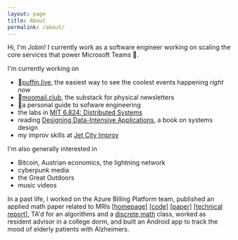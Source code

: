 ```yaml
---
layout: page
title: About
permalink: /about/
---
```


Hi, I'm Jobin! I currently work as a software engineer working on scaling the core services that power Microsoft Teams 🚀.

I'm currently working on 
- 🚧[puffin.live](https://puffin.live), the easiest way to see the coolest events happening *right now* 
- 🚧[moomail.club](moomail.club), the substack for physical newsletters
- 🚧a personal guide to sofware engineering
- the labs in [MIT 6.824: Distributed Systems](https://pdos.csail.mit.edu/6.824)
- reading [Designing Data-Intensive Applications](https://www.amazon.com/Designing-Data-Intensive-Applications-Reliable-Maintainable/dp/1449373321), a book on systems design
- my improv skills at [Jet City Improv](https://www.jetcityimprov.org/)

I'm also generally interested in 
- Bitcoin, Austrian economics, the lightning network 
- cyberpunk media
- the Great Outdoors
- music videos

In a past life, I worked on the Azure Billing Platform team, published an applied math paper related to MRIs [[homepage]](https://sites.google.com/site/suriem2016mathmri/home) [[code]](https://bitbucket.org/charms/fourierrecon/src/master/) [[paper]](https://www.spiedigitallibrary.org/conference-proceedings-of-spie/10394/2271860/Edge-augmented-Fourier-partial-sums-with-applications-to-Magnetic-Resonance/10.1117/12.2271860.short?SSO=1) [[technical report]](https://arxiv.org/abs/1610.03764), TA'd for an algorithms and a [discrete math](https://uvacs2102.github.io/) class, worked as resident advisor in a college dorm, and built an Android app to track the mood of elderly patients with Alzheimers.

